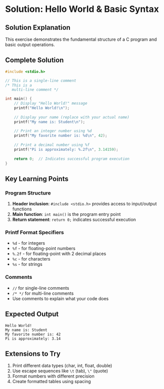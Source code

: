 # Solution: Hello World & Basic Syntax

## Solution Explanation
This exercise demonstrates the fundamental structure of a C program and basic output operations.

## Complete Solution
```c
#include <stdio.h>

// This is a single-line comment
/* This is a
   multi-line comment */

int main() {
    // Display "Hello World!" message
    printf("Hello World!\n");
    
    // Display your name (replace with your actual name)
    printf("My name is: Student\n");
    
    // Print an integer number using %d
    printf("My favorite number is: %d\n", 42);
    
    // Print a decimal number using %f
    printf("Pi is approximately: %.2f\n", 3.14159);
    
    return 0;  // Indicates successful program execution
}
```

## Key Learning Points

### Program Structure
1. **Header inclusion**: `#include <stdio.h>` provides access to input/output functions
2. **Main function**: `int main()` is the program entry point
3. **Return statement**: `return 0;` indicates successful execution

### Printf Format Specifiers
- `%d` - for integers
- `%f` - for floating-point numbers
- `%.2f` - for floating-point with 2 decimal places
- `%c` - for characters
- `%s` - for strings

### Comments
- `//` for single-line comments
- `/* */` for multi-line comments
- Use comments to explain what your code does

## Expected Output
```
Hello World!
My name is: Student
My favorite number is: 42
Pi is approximately: 3.14
```

## Extensions to Try
1. Print different data types (char, int, float, double)
2. Use escape sequences like `\t` (tab), `\"` (quote)
3. Format numbers with different precision
4. Create formatted tables using spacing
